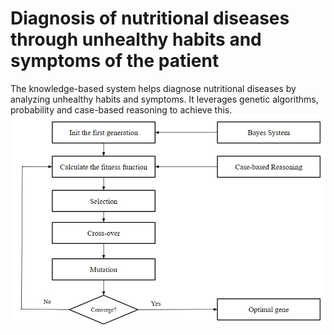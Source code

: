 # Diagnosis of nutritional diseases through unhealthy habits and symptoms of the patient
The knowledge-based system helps diagnose nutritional diseases by analyzing unhealthy habits and symptoms. It leverages genetic algorithms, probability and case-based reasoning to achieve this.
![Image text](data/nutrition_disease.jpg)
